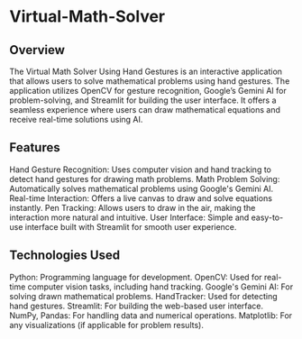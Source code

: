 # Virtual-Math-Solver
## Overview
The Virtual Math Solver Using Hand Gestures is an interactive application that allows users to solve mathematical problems using hand gestures. The application utilizes OpenCV for gesture recognition, Google’s Gemini AI for problem-solving, and Streamlit for building the user interface. It offers a seamless experience where users can draw mathematical equations and receive real-time solutions using AI.

## Features
Hand Gesture Recognition: Uses computer vision and hand tracking to detect hand gestures for drawing math problems.
Math Problem Solving: Automatically solves mathematical problems using Google's Gemini AI.
Real-time Interaction: Offers a live canvas to draw and solve equations instantly.
Pen Tracking: Allows users to draw in the air, making the interaction more natural and intuitive.
User Interface: Simple and easy-to-use interface built with Streamlit for smooth user experience.

## Technologies Used
Python: Programming language for development.
OpenCV: Used for real-time computer vision tasks, including hand tracking.
Google's Gemini AI: For solving drawn mathematical problems.
HandTracker: Used for detecting hand gestures.
Streamlit: For building the web-based user interface.
NumPy, Pandas: For handling data and numerical operations.
Matplotlib: For any visualizations (if applicable for problem results).
